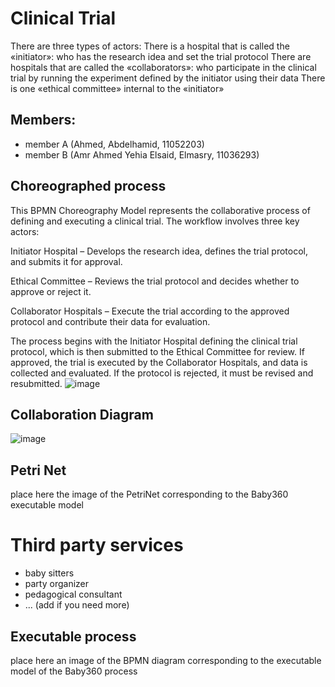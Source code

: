 # Clinical Trial
There are three types of actors:
There is a hospital that is called the «initiator»: who has the research idea and set the trial protocol
There are hospitals that are called the «collaborators»: who participate in the clinical trial by running the experiment defined by the initiator using their data
There is one «ethical committee» internal to the «initiator»

## Members:
* member A (Ahmed, Abdelhamid, 11052203) 
* member B (Amr Ahmed Yehia Elsaid, Elmasry, 11036293)

## Choreographed process
This BPMN Choreography Model represents the collaborative process of defining and executing a clinical trial. The workflow involves three key actors:

Initiator Hospital – Develops the research idea, defines the trial protocol, and submits it for approval.

Ethical Committee – Reviews the trial protocol and decides whether to approve or reject it.

Collaborator Hospitals – Execute the trial according to the approved protocol and contribute their data for evaluation.

The process begins with the Initiator Hospital defining the clinical trial protocol, which is then submitted to the Ethical Committee for review. If approved, the trial is executed by the Collaborator Hospitals, and data is collected and evaluated. If the protocol is rejected, it must be revised and resubmitted.
![image](https://github.com/user-attachments/assets/cb19583e-e906-4f2b-ab6b-7dd58cd37c13)


## Collaboration Diagram

![image](https://github.com/user-attachments/assets/85a9053b-8d13-4b47-922c-ae78de56dd49)

## Petri Net

place here the image of the PetriNet corresponding to the Baby360 executable model

# Third party services
* baby sitters
* party organizer
* pedagogical consultant
* ... (add if you need more)


## Executable process

place here an image of the BPMN diagram corresponding to the executable model of the Baby360 process




